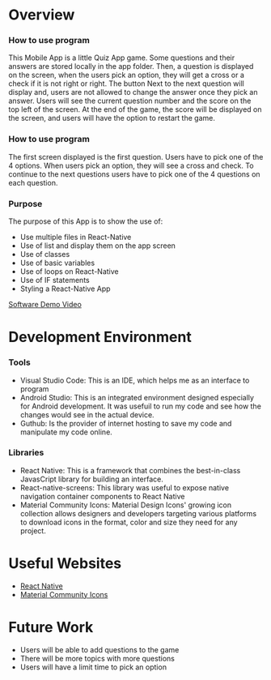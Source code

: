 # Overview
### How to use program

This Mobile App is a little Quiz App game. Some questions and their answers are stored locally in the app folder. Then, a question is displayed on the screen, when the users 
pick an option, they will get a cross or a check if it is not right or right. The button Next to the next question will display and, users are not allowed to change the answer once they pick an answer. Users will see the current question number and the score on the top left of the screen. At the end of the game, the score will be displayed on the screen,  and users will have the option to restart the game. 

### How to use program
The first screen displayed is the first question. Users have to pick one of the 4 options. When users pick an option, they will see a cross and check. To continue to the next questions users have to pick one of the 4 questions on each question. 

### Purpose
The purpose of this App is to show the use of:
* Use multiple files in React-Native
* Use of list and display them on the app screen
* Use of classes
* Use of basic variables
* Use of loops on React-Native
* Use of IF statements 
* Styling a React-Native App


[Software Demo Video](http://youtube.link.goes.here)

# Development Environment

### Tools
* Visual Studio Code: This is an IDE, which helps me as an interface to program 
* Android Studio: This is an integrated environment designed especially for Android development. It was usefuil to run my code and see how the changes would see in the actual device.
* Guthub: Is the provider of internet hosting to save my code and manipulate my code online.

### Libraries

* React Native: This is a framework that combines the best-in-class JavasCript library for building an interface.
* React-native-screens: This library was useful to expose native navigation container components to React Native
* Material Community Icons: Material Design Icons' growing icon collection allows designers and developers targeting various platforms to download icons in the format, color and size they need for any project.

# Useful Websites

* [React Native](https://reactnative.dev/)
* [Material Community Icons](https://materialdesignicons.com/)


# Future Work

* Users will be able to add questions to the game
* There will be more topics with more questions
* Users will have a limit time to pick an option 